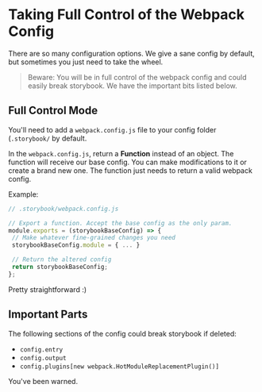 # Taking Full Control of the Webpack Config

There are so many configuration options. We give a sane config by default, but sometimes you just need to take the wheel.

> Beware: You will be in full control of the webpack config and could easily break storybook. We have the important bits listed below.

## Full Control Mode

You'll need to add a `webpack.config.js` file to your config folder (`.storybook/` by default.

In the `webpack.config.js`, return a **Function** instead of an object. The function will receive our base config. You can make modifications to it or create a brand new one. The function just needs to return a valid webpack config.

Example:

 ```js
// .storybook/webpack.config.js

// Export a function. Accept the base config as the only param.
module.exports = (storybookBaseConfig) => {
  // Make whatever fine-grained changes you need
  storybookBaseConfig.module = { ... }

  // Return the altered config
  return storybookBaseConfig;
};
 ```

Pretty straightforward :)

## Important Parts

The following sections of the config could break storybook if deleted:

- `config.entry`
- `config.output`
- `config.plugins[new webpack.HotModuleReplacementPlugin()]`

You've been warned.